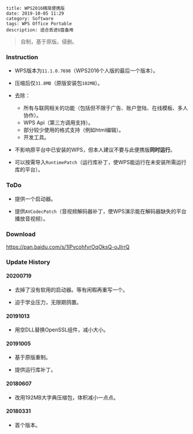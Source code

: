 ```
title: WPS2016精简便携版
date: 2019-10-05 11:29
category: Software
tags: WPS Office Portable
description: 适合丢进U盘备用
```

> 自制，基于原版。侵删。

### Instruction

* WPS版本为`11.1.0.7698`（WPS2016个人版的最后一个版本）。

* 压缩后仅`31.8MB`（原版安装包`102MB`）。

* 去除：
    * 所有与联网相关的功能（包括但不限于广告、账户登陆、在线模板、多人协作）。
    * WPS Api（第三方调用支持）。
    * 部分较少使用的格式支持（例如html编辑）。
    * 开发工具。

* 不影响原平台中已安装的WPS，但本人建议不要与此便携版**同时运行**。

<!-- * 无法保存设置，任何设置更改都将被丢弃。-->

* 可以按需导入`RuntimePatch`（运行库补丁，使WPS能运行在未安装所需运行库的平台）。

### ToDo

* 提供一个启动器。

* 提供`AVCodecPatch`（音视频解码器补丁，使WPS演示能在解码器缺失的平台播放音视频）。

### Download

<https://pan.baidu.com/s/1IPvcohfvrOqOksQ-oJIrrQ>

### Update History

#### 20200719

* 去掉了没有软用的启动器。等有闲暇再重写一个。

* 迫于学业压力，无限期鸽置。

#### 20191013

* 用空DLL替换OpenSSL组件，减小大小。

#### 20191005

* 基于原版重制。

* 提供运行库补丁。

#### 20180607

* 改用192MB大字典压缩包，体积减小一点点。

#### 20180331

* 首个版本。

